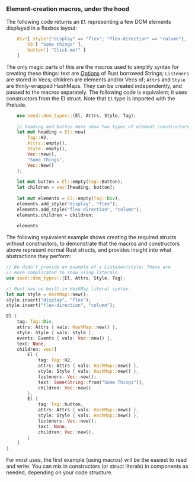 ### Element-creation macros, under the hood

The following code returns an `El` representing a few DOM elements displayed
in a flexbox layout:
```rust
    div![ style!{"display" => "flex"; "flex-direction" => "column"},
        h3![ "Some things" ],
        button![ "Click me!" ]
    ]
```

The only magic parts of this are the macros used to simplify syntax for creating these
things: text are [Options](https://doc.rust-lang.org/book/ch06-01-defining-an-enum.html#the-option-enum-and-its-advantages-over-null-values)
 of Rust borrowed Strings; `Listeners` are stored in Vecs; children are elements and/or Vecs of;
`Attr`s and `Style` are thinly-wrapped HashMaps. They can be created independently, and
passed to the macros separately. The following code is equivalent; it uses constructors
from the El struct. Note that `El` type is imported with the Prelude.

```rust
    use seed::dom_types::{El, Attrs, Style, Tag};
    
    // heading and button here show two types of element constructors
    let mut heading = El::new(
        Tag::H2, 
        Attrs::empty(), 
        Style::empty(), 
        Vec::new(),
        "Some things",
        Vec::New()
    );  
    
    let mut button = El::empty(Tag::Button);
    let children = vec![heading, button];
    
    let mut elements = El::empty(Tag::Div);
    elements.add_style("display", "flex");
    elements.add_style("flex-direction", "column");
    elements.children = children;
    
    elements
```

The following equivalent example shows creating the required structs without constructors,
to demonstrate that the macros and constructors above represent normal Rust structs,
and provides insight into what abstractions they perform:

```rust
// We didn't provide an example of a Listener/style: These are
// more complicated to show using literals.
use seed::dom_types::{El, Attrs, Style, Tag};

// Rust has no built-in HashMap literal syntax.
let mut style = HashMap::new();
style.insert("display", "flex");  
style.insert("flex-direction", "column");  

El {
    tag: Tag::Div,
    attrs: Attrs { vals: HashMap::new() },
    style: Style { vals: style },
    events: Events { vals: Vec::new() },
    text: None,
    children: vec![
        El {
            tag: Tag::H2,
            attrs: Attrs { vals: HashMap::new() },
            style: Style { vals: HashMap::new() },
            listeners: Vec::new();
            text: Some(String::from("Some Things")),
            children: Vec::new()
        },
        El {
            tag: Tag::button,
            attrs: Attrs { vals: HashMap::new() },
            style: Style { vals: HashMap::new() },
            listeners: Vec::new();
            text: None,
            children: Vec::new(),
        } 
    ]
}
```

For most uses, the first example (using macros) will be the easiest to read and write.
You can mix in constructors (or struct literals) in components as needed, depending on your code structure.